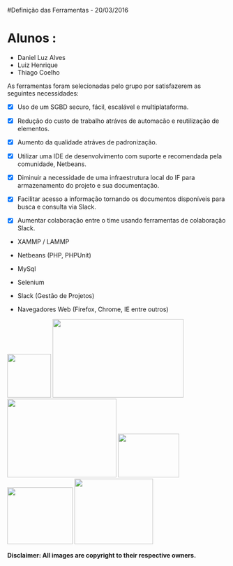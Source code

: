 #Definição das Ferramentas  - 20/03/2016  

# Alunos : 
* Daniel Luz Alves
* Luiz Henrique 
* Thiago Coelho

As ferramentas foram selecionadas pelo grupo por satisfazerem as seguintes necessidades:

- [x] Uso de um SGBD securo, fácil, escalável e multiplataforma.

- [x] Redução do custo de trabalho atráves de automacão e reutilização de elementos. 

- [x] Aumento da qualidade atráves de padronização.

- [x] Utilizar uma IDE de desenvolvimento com suporte e recomendada pela comunidade, Netbeans.

- [x] Diminuir a necessidade de uma infraestrutura local do IF para armazenamento do projeto e sua documentação. 

- [x] Facilitar acesso a informação tornando os documentos disponíveis para busca e consulta via Slack. 

- [x] Aumentar colaboração entre o time usando ferramentas de colaboração Slack. 

* XAMMP / LAMMP 

* Netbeans (PHP, PHPUnit) 

* MySql  

* Selenium  

* Slack (Gestão de Projetos) 

* Navegadores Web (Firefox, Chrome, IE entre outros)

<img src="https://cloud.githubusercontent.com/assets/8259531/13906468/6d200b36-eeb5-11e5-95b1-8ca56225029e.png" width=100px height=100px />
<img src="https://cloud.githubusercontent.com/assets/8259531/13906467/6cf37b20-eeb5-11e5-8f38-999ab9af76fc.png" width=300px height=180px />
<img src="https://cloud.githubusercontent.com/assets/8259531/13906441/bd78b17e-eeb4-11e5-9d17-8ae7cb0c8906.jpg" width=250px height=180px/>

<img src="https://cloud.githubusercontent.com/assets/8259531/13906465/6cba6402-eeb5-11e5-9159-d467d53ebd4b.png" width=140px height=100px />
<img src="https://cloud.githubusercontent.com/assets/8259531/13906466/6cd8c5f0-eeb5-11e5-9095-500bee37f56b.png" width=150px height=130px />
<img src="https://cloud.githubusercontent.com/assets/8259531/13906469/6d32a2fa-eeb5-11e5-9c08-f3ab726340ff.png" width=180px height=150px />

**Disclaimer: All images are copyright to their respective owners.**
